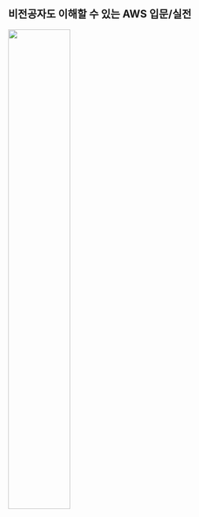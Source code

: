 ## 비전공자도 이해할 수 있는 AWS 입문/실전
<img src="https://github.com/hyewon218/kim-jpa2/assets/126750615/aedb5887-0aaa-4c89-abba-bb0b6816826a" width="50%"/><br>
